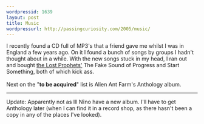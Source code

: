 ```yaml
--- 
wordpressid: 1639
layout: post
title: Music
wordpressurl: http://passingcuriosity.com/2005/music/
---
```

I recently found a CD full of MP3's that a friend gave me whilst I was in England a few years ago. On it I found a bunch of songs by groups I hadn't thought about in a while. With the new songs stuck in my head, I ran out and bought <a href="http://www.lostprophets.com/">the Lost Prophets'</a> <span class="title">The Fake Sound of Progress</span> and <span class="title">Start Something</span>, both of which kick ass.<br /><br />Next on the "<span style="font-weight:bold;">to be acquired</span>" list is <span class="title">Alien Ant Farm</span>'s <span class="title">Anthology</span> album.<hr/>Update: Apparently not as Ill Ni&#771;no have a new album. I'll have to get <span class="title">Anthology</span> later (when I can find it in a record shop, as there hasn't been a copy in any of the places I've looked).
